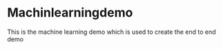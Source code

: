 # Machinlearningdemo
This is the machine learning demo which is used to create the end to end demo 
